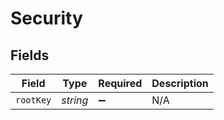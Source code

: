 # Security


## Fields

| Field              | Type               | Required           | Description        |
| ------------------ | ------------------ | ------------------ | ------------------ |
| `rootKey`          | *string*           | :heavy_minus_sign: | N/A                |